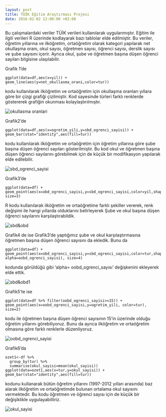 ```yaml
---
layout: post
title: TÜİK Eğitim Araştırması Projesi
date: 2016-02-02 12:00:00 +02:00
---
```


Bu çalışmalardaki veriler TÜİK verileri kullanılarak uygulanmıştır. Eğitim ile ilgili verileri R üzerinde kodlayarak bazı tablolar elde edilmiştir. Bu veriler, öğretim yıllarına ve ilköğretim, ortaöğretim olarak kategori yapılarak net okullaşma oranı, okul sayısı, öğretmen sayısı, öğrenci sayısı, derslik sayısı ve şube sayısını içerir. Ayrıca okul, şube ve öğretmen başına düşen öğrenci sayıları bilgisine ulaşılabilir.Grafik 1’de  ```{r}
ggplot(data=df,aes(x=yil)) + geom_line(aes(y=net_okullasma_orani,color=tur)) 
```

kodu kullanılarak ilköğretim ve ortaöğretim için okullaşma oranları yıllara göre bir çizgi grafiği çizilmiştir. Kod sayesinde türleri farklı renklerde göstererek grafiğin okunması kolaylaştırılmıştır.

![okullasma oranlari](gorseller/grafik5.png)

Grafik2’de ```{r}
ggplot(data=df,aes(x=ogretim_yili,y=sbd_ogrenci_sayisi)) + geom_bar(stat="identity",aes(fill=tur)) 
```
kodu kullanılarak ilköğretim ve ortaöğretim için öğretim yıllarına göre şube başına düşen öğrenci sayıları gösterilmiştir. Bu kod okul ve öğretmen başına düşen öğrenci sayılarını görebilmek için de küçük bir modifikasyon yapılarak elde edilebilir.

![sbd_ogrenci_sayisi](gorseller/grafik1.png)

Grafik3’de
```{r} ggplot(data=df) + geom_point(aes(x=obd_ogrenci_sayisi,y=sbd_ogrenci_sayisi,color=yil,shape=tur), size=3)
```
R kodu kullanılarak ilköğretim ve ortaöğretime farklı şekiller vererek, renk değişimi ile hangi yıllarda olduklarını belirleyerek Şube ve okul başına düşen öğrenci sayılarını karşılaştırabildik.

![sbd&obd](gorseller/grafik2.png)

Grafik4 de ise Grafik3’de yaptığımız şube ve okul karşılaştırmasına öğretmen başına düşen öğrenci sayısını da ekledik. Bunu da 
```{r}ggplot(data=df) + geom_point(aes(x=obd_ogrenci_sayisi,y=sbd_ogrenci_sayisi,color=tur,shape=tur, alpha=oobd_ogrenci_sayisi), size=4)
```kodunda görüldüğü gibi ‘alpha= oobd_ogrenci_sayısı’ değişkenini ekleyerek elde ettik.

![sbd&obd1](gorseller/grafik3.png)

Grafik5’te ise 
```{r}ggplot(data=df %>% filter(oobd_ogrenci_sayisi>=15)) + geom_point(aes(x=oobd_ogrenci_sayisi,y=ogretim_yili, color=tur), size=2) 
```

kodu ile öğretmen başına düşen öğrenci sayısının 15’in üzerinde olduğu öğretim yıllarını görebiliyoruz. Bunu da ayrıca ilköğretim ve ortaöğretim olmasına göre farklı renklerle düzenliyoruz. 

![oobd_ogrenci_sayisi](gorseller/grafik4.png)

Grafik6’da 
```{r}ozet1<-df %>%   group_by(tur) %>%   summarise(okul_sayisi=mean(okul_sayisi))ggplot(data=ozet1,aes(x=tur,y=okul_sayisi)) + geom_bar(stat="identity",aes(fill=tur))
``` 

kodunu kullanarak bütün öğretim yıllarını (1997-2012 yılları arasında) baz alarak ilköğretim ve ortaöğretimde bulunan ortalama okul sayısını vermektedir. Bu kodu öğretmen ve öğrenci sayısı için de küçük bir değişiklikle uygulayabilliriz.

![okul_sayisi](gorseller/grafik.png)


 



